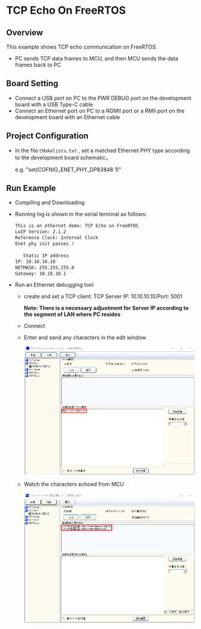 # TCP Echo On FreeRTOS

## Overview

This  example shows TCP echo communication on FreeRTOS.

- PC sends TCP data frames to MCU,  and then MCU sends the data frames back to PC

## Board Setting

- Connect a USB port on PC to the PWR DEBUG port on the development board with a USB Type-C cable
- Connect an Ethernet port on PC to a RGMII port or a RMII port on the development board with an Ethernet cable

## Project Configuration

- In the file `CMakelists.txt` ,  set a matched Ethernet PHY type according to the development board schematic，

  e.g. "set(COFNIG_ENET_PHY_DP83848 1)"

## Run Example

- Compiling and Downloading
- Running log is shown in the serial terminal as follows:

     ```console
     This is an ethernet demo: TCP Echo on FreeRTOS
     LwIP Version: 2.1.2
     Reference Clock: Internal Clock
     Enet phy init passes !
     
     	Static IP address	
     IP: 10.10.10.10
     NETMASK: 255.255.255.0
     Gateway: 10.10.10.1
     ```
     
- Run an Ethernet debugging tool

  - create and set a TCP client:  TCP Server IP: 10.10.10.10/Port: 5001

    **Note: There is a necessary adjustment for Server IP according to the segment of  LAN where PC resides**

  - Connect

  - Enter and send any characters in the edit window

    ![](../../../../../assets/sdk/samples/lwip_tcpecho_1.png)
  
  - Watch the characters echoed from MCU
  
    ![](../../../../../assets/sdk/samples/lwip_tcpecho_2.png)
